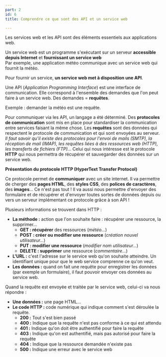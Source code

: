 ```yaml
---
part: 2
id: 6
title: Comprendre ce que sont des API et un service web

---
```

Les services web et les API sont des éléments essentiels aux applications web.

Un service web est un programme s'exécutant sur un serveur **accessible depuis Internet** et **fournissant un service web**  
Par exemple, une application météo communique avec un service web qui fournit la météo.

Pour fournir un service, **un service web met à disposition une API**.

Une API (_Application Programming Interface_) est une interface de communication. Elle correspond à l'ensemble des demandes que l'on peut faire à un service web. Des demandes = **requêtes**.

Exemple : demander la météo est une requête.

Pour communiquer via les API, un langage a été déterminé. Des **protocoles de communication** sont mis en place pour standardiser la communication entre services faisant la même chose. Les **requêtes** sont des données qui respectent le protocole de communication et qui sont envoyées au serveur.  
_Il faut savoir qu'il existe des protocoles pour l'envoi de mails (SMTP), la réception de mail (IMAP), les requêtes liées à des ressources web (HTTP), les transferts de fichiers (FTP)..._ Celui qui nous intéresse est le protocole **HTTP** qui nous permettra de récupérer et sauvegarder des données sur un service web.

**Présentation du protocole HTTP (HyperText Transfer Protocol)**

Ce protocole permet de **communiquer** avec un site internet. Il va permettre de cherger des **pages HTML**, des **styles CSS**, des **polices de caractères**, des **images**... Ce n'est pas tout ! Il va aussi nous permettre d'envoyer des formulaire et de récupérer et d'envoyer toutes sortes de données depuis ou vers un serveur implémentant ce protocole grâce à son API !

Plusieurs informations se trouvent dans HTTP :

* **La méthode :** action que l'on souhaite faire : récupérer une ressource, la supprimer...
  * **GET : récupérer** des ressources (_météo..._)
  * **POST : créer ou modifier une ressource** (_création nouvel utilisateur..._)
  * **PUT : modifier une ressource** (_modifier nom utilisateur..._)
  * **DELETE : supprimer** une ressource (_commentaire..._)
* **L'URL :** c'est l'adresse sur le service web qu'on souhaite atteindre. Un identifiant unique pour que le web service comprenne ce qu'on veut.
* **Les données :** quand on fait une requête pour enregistrer les données (par exemple un formulaire), il faut pouvoir envoyer ces données au service web.

Quand la requête est envoyée et traitée par le service web, celui-ci va nous répondre :

* **Une données :** une page HTML...
* **Le code HTTP :** code numérique qui indique comment s'est déroulée la requête.
  * **200 :** Tout s'est bien passé
  * **400 :** Indique que la requête n'est pas conforme à ce qui est attendu
  * **401 :** Indique qu'on doit être authentifié pour faire la requête
  * **403 :** Indique qu'on est authentifié, mais pas autorisé pour faire la requête
  * **404 :** Indique que la ressource demandée n'existe pas
  * **500 :** Indique une erreur avec le service web